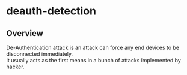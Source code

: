 # deauth-detection

## Overview
De-Authentication attack is an attack can force any end devices to be disconnected immediately.<br>
It usually acts as the first means in a bunch of attacks implemented by hacker.
